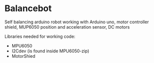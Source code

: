 # Balancebot
Self balancing arduino robot working with Arduino uno, motor controller shield, MUP6050 position and acceleration sensor, DC motors

Libraries needed for working code:
  - MPU6050
  - I2Cdev (is found inside MPU6050-zip)
  - MotorShied
